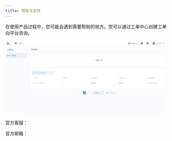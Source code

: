 ```yaml
---
title: 帮助与支持
---
```



在使用产品过程中，您可能会遇到需要帮助的地方。您可以通过工单中心创建工单向平台咨询。

![image.png](../image/knowledge/a7bf2360-997b-4c99-aa11-61fcacc68f08.png)

官方客服：

官方邮箱：
